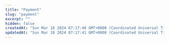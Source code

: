 ```yaml
---
title: "Payment"
slug: "payment"
excerpt: ""
hidden: false
createdAt: "Sun Mar 10 2024 07:17:40 GMT+0000 (Coordinated Universal Time)"
updatedAt: "Sun Mar 10 2024 07:17:41 GMT+0000 (Coordinated Universal Time)"
---
```

